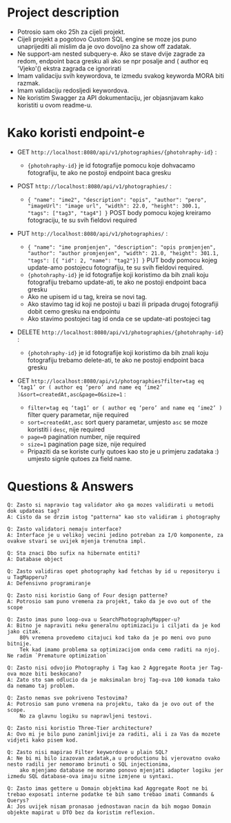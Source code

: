 # Project description

- Potrosio sam oko 25h za cijeli projekt. 
- Cijeli projekt a pogotovo Custom SQL engine se moze jos puno unaprijediti ali mislim da je ovo dovoljno za show off zadatak.
- Ne support-am nested subquery-e. Ako se stave dvije zagrade za redom, endpoint baca gresku ali ako se npr posalje and ( author eq 'Vjeko'() ekstra zagrada ce ignorirati
- Imam validaciju svih keywordova, te izmedu svakog keyworda MORA biti razmak.
- Imam validaciju redosljedi keywordova.
- Ne koristim Swagger za API dokumentaciju, jer objasnjavam kako koristiti u ovom readme-u.

# Kako koristi endpoint-e

- GET `http://localhost:8080/api/v1/photographies/{photohraphy-id}` :
    - `{photohraphy-id}` je id fotografije pomocu koje dohvacamo fotografiju, te ako ne postoji endpoint baca gresku


- POST `http://localhost:8080/api/v1/photographies/` :
    - `{
      "name": "ime2",
      "description": "opis",
      "author": "pero",
      "imageUrl": "image url",
      "width": 22.0,
      "height": 300.1,
      "tags": ["tag3", "tag4"]
      }` POST body pomocu kojeg kreiramo fotograciju, te su svih fieldovi required


- PUT `http://localhost:8080/api/v1/photographies/` :
    - `{
      "name": "ime promjenjen",
      "description": "opis promjenjen",
      "author": "author promjenjen",
      "width": 21.0,
      "height": 301.1,
      "tags": [{
      "id": 2,
      "name": "tag2"}]
      }` PUT body pomocu kojeg update-amo postojecu fotografiju, te su svih fieldovi required.
    - `{photohraphy-id}` je id fotografije  koji koristimo da bih znali koju fotografiju trebamo update-ati, te ako ne postoji endpoint baca gresku
    - Ako ne upisem id u tag, kreira se novi tag.
    - Ako stavimo tag id koji ne postoji u bazi ili pripada drugoj fotografiji dobit cemo gresku na endpointu
    - Ako stavimo postojeci tag id onda ce se update-ati postojeci tag 


- DELETE `http://localhost:8080/api/v1/photographies/{photohraphy-id}` :
    - `{photohraphy-id}` je id fotografije koji koristimo da bih znali koju fotografiju trebamo delete-ati, te ako ne postoji endpoint baca gresku


- GET `http://localhost:8080/api/v1/photographies?filter=tag eq ‘tag1’ or ( author eq ‘pero’ and name eq ‘ime2’ )&sort=createdAt,asc&page=0&size=1` :
    - `filter=tag eq ‘tag1’ or ( author eq ‘pero’ and name eq ‘ime2’ )` filter query parametar, nije required
    - `sort=createdAt,asc` sort query parametar, umjesto `asc` se moze koristiti i `desc`, nije required
    - `page=0` pagination number, nije required
    - `size=1` pagination page size, nije required
    - Pripaziti da se koriste curly qutoes kao sto je u primjeru zadataka :) umjesto signle qutoes za field name.

# Questions & Answers

    Q: Zasto si napravio tag validator ako ga mozes validirati u metodi dok updateas tag?
    A: Cisto da se drzim istog "patterna" kao sto validiram i photography

    Q: Zasto validatori nemaju interface?   
    A: Interface je u velikoj vecini jedino potreban za I/O komponente, za ovakve stvari se uvijek mjenja trenutna impl.

    Q: Sta znaci Dbo sufix na hibernate entiti?
    A: Database object

    Q: Zasto validiras opet photography kad fetchas by id u repositoryu i u TagMapperu?
    A: Defensivno programiranje

    Q: Zasto nisi koristio Gang of Four design patterne?
    A: Potrosio sam puno vremena za projekt, tako da je ovo out of the scope

    Q: Zasto imas puno loop-ova u SearchPhotographyMapper-u?
    A: Bitno je napraviti neku generalnu optimizaciju i ciljati da je kod jako citak. 
        80% vremena provedemo citajuci kod tako da je po meni ovo puno bitnije. 
        Tek kad imamo problema sa optimizacijom onda cemo raditi na njoj. Ne radim `Premature optimization`

    Q: Zasto nisi odvojio Photography i Tag kao 2 Aggregate Roota jer Tag-ova moze biti beskocano?
    A: Zato sto sam odlucio da je maksimalan broj Tag-ova 100 komada tako da nemamo taj problem.

    Q: Zasto nemas sve pokriveno Testovima?
    A: Potrosio sam puno vremena na projektu, tako da je ovo out of the scope.
        No za glavnu logiku su napravljeni testovi.

    Q: Zasto nisi koristio Three-Tier architecture?
    A: Ovo mi je bilo puno zanimljivije za raditi, ali i za Vas da mozete vidjeti kako pisem kod.
    
    Q: Zasto nisi mapirao Filter keywordove u plain SQL?
    A: Ne bi mi bilo izazovan zadatak,a u productionu bi vjerovatno ovako nesto radili jer nemoramo brinuti o SQL injectionima,
        ako mjenjamo database ne moramo ponovo mjenjati adapter logiku jer izmedu SQL database-ova imaju sitne izmjene u syntaxi.

    Q: Zasto imas gettere u Domain objektima kad Aggregate Root ne bi trebao exposati interne podatke te bih samo trebao imati Commands & Querys?
    A: Jos uvijek nisam pronasao jednostavan nacin da bih mogao Domain objekte mapirat u DTO bez da koristim reflexion.


    